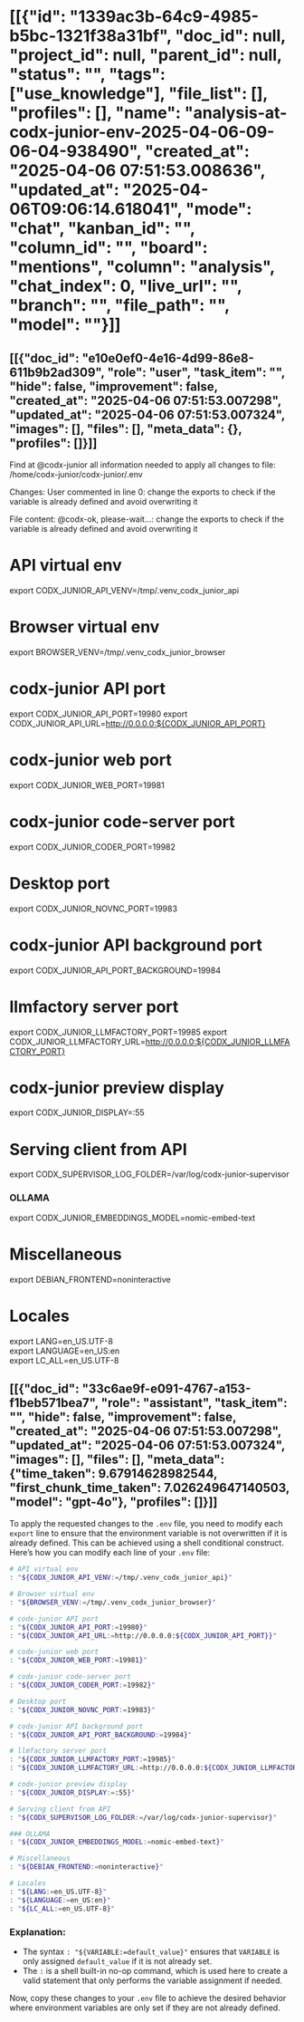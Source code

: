 # [[{"id": "1339ac3b-64c9-4985-b5bc-1321f38a31bf", "doc_id": null, "project_id": null, "parent_id": null, "status": "", "tags": ["use_knowledge"], "file_list": [], "profiles": [], "name": "analysis-at-codx-junior-env-2025-04-06-09-06-04-938490", "created_at": "2025-04-06 07:51:53.008636", "updated_at": "2025-04-06T09:06:14.618041", "mode": "chat", "kanban_id": "", "column_id": "", "board": "mentions", "column": "analysis", "chat_index": 0, "live_url": "", "branch": "", "file_path": "", "model": ""}]]
## [[{"doc_id": "e10e0ef0-4e16-4d99-86e8-611b9b2ad309", "role": "user", "task_item": "", "hide": false, "improvement": false, "created_at": "2025-04-06 07:51:53.007298", "updated_at": "2025-04-06 07:51:53.007324", "images": [], "files": [], "meta_data": {}, "profiles": []}]]
Find at @codx-junior all information needed to apply all changes to file: /home/codx-junior/codx-junior/.env

Changes:
User commented in line 0: change the exports to check if the variable is already defined and avoid overwriting it

File content:
@codx-ok, please-wait...: change the exports to check if the variable is already defined and avoid overwriting it
# API virtual env
export CODX_JUNIOR_API_VENV=/tmp/.venv_codx_junior_api
# Browser virtual env
export BROWSER_VENV=/tmp/.venv_codx_junior_browser
# codx-junior API port
export CODX_JUNIOR_API_PORT=19980
export CODX_JUNIOR_API_URL=http://0.0.0.0:${CODX_JUNIOR_API_PORT}
# codx-junior web port
export CODX_JUNIOR_WEB_PORT=19981
# codx-junior code-server port
export CODX_JUNIOR_CODER_PORT=19982
# Desktop port
export CODX_JUNIOR_NOVNC_PORT=19983
# codx-junior API background port
export CODX_JUNIOR_API_PORT_BACKGROUND=19984
# llmfactory server port
export CODX_JUNIOR_LLMFACTORY_PORT=19985
export CODX_JUNIOR_LLMFACTORY_URL=http://0.0.0.0:${CODX_JUNIOR_LLMFACTORY_PORT}
# codx-junior preview display
export CODX_JUNIOR_DISPLAY=:55
# Serving client from API
export CODX_SUPERVISOR_LOG_FOLDER=/var/log/codx-junior-supervisor

### OLLAMA
export CODX_JUNIOR_EMBEDDINGS_MODEL=nomic-embed-text

# Miscellaneous
export DEBIAN_FRONTEND=noninteractive
# Locales
export LANG=en_US.UTF-8  
export LANGUAGE=en_US:en  
export LC_ALL=en_US.UTF-8

## [[{"doc_id": "33c6ae9f-e091-4767-a153-f1beb571bea7", "role": "assistant", "task_item": "", "hide": false, "improvement": false, "created_at": "2025-04-06 07:51:53.007298", "updated_at": "2025-04-06 07:51:53.007324", "images": [], "files": [], "meta_data": {"time_taken": 9.67914628982544, "first_chunk_time_taken": 7.026249647140503, "model": "gpt-4o"}, "profiles": []}]]
To apply the requested changes to the `.env` file, you need to modify each `export` line to ensure that the environment variable is not overwritten if it is already defined. This can be achieved using a shell conditional construct. Here’s how you can modify each line of your `.env` file:

```bash
# API virtual env
: "${CODX_JUNIOR_API_VENV:=/tmp/.venv_codx_junior_api}"

# Browser virtual env
: "${BROWSER_VENV:=/tmp/.venv_codx_junior_browser}"

# codx-junior API port
: "${CODX_JUNIOR_API_PORT:=19980}"
: "${CODX_JUNIOR_API_URL:=http://0.0.0.0:${CODX_JUNIOR_API_PORT}}"

# codx-junior web port
: "${CODX_JUNIOR_WEB_PORT:=19981}"

# codx-junior code-server port
: "${CODX_JUNIOR_CODER_PORT:=19982}"

# Desktop port
: "${CODX_JUNIOR_NOVNC_PORT:=19983}"

# codx-junior API background port
: "${CODX_JUNIOR_API_PORT_BACKGROUND:=19984}"

# llmfactory server port
: "${CODX_JUNIOR_LLMFACTORY_PORT:=19985}"
: "${CODX_JUNIOR_LLMFACTORY_URL:=http://0.0.0.0:${CODX_JUNIOR_LLMFACTORY_PORT}}"

# codx-junior preview display
: "${CODX_JUNIOR_DISPLAY:=:55}"

# Serving client from API
: "${CODX_SUPERVISOR_LOG_FOLDER:=/var/log/codx-junior-supervisor}"

### OLLAMA
: "${CODX_JUNIOR_EMBEDDINGS_MODEL:=nomic-embed-text}"

# Miscellaneous
: "${DEBIAN_FRONTEND:=noninteractive}"

# Locales
: "${LANG:=en_US.UTF-8}"
: "${LANGUAGE:=en_US:en}"
: "${LC_ALL:=en_US.UTF-8}"
```

### Explanation:
- The syntax `: "${VARIABLE:=default_value}"` ensures that `VARIABLE` is only assigned `default_value` if it is not already set.
- The `:` is a shell built-in no-op command, which is used here to create a valid statement that only performs the variable assignment if needed. 

Now, copy these changes to your `.env` file to achieve the desired behavior where environment variables are only set if they are not already defined.